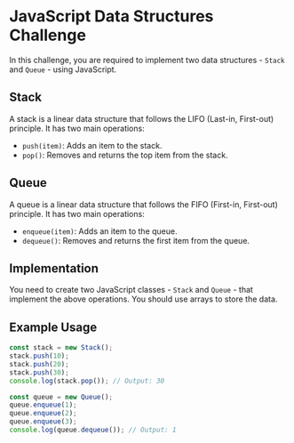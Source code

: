 # JavaScript Data Structures Challenge

In this challenge, you are required to implement two data structures - `Stack` and `Queue` - using JavaScript.

## Stack

A stack is a linear data structure that follows the LIFO (Last-in, First-out) principle. It has two main operations:

- `push(item)`: Adds an item to the stack.
- `pop()`: Removes and returns the top item from the stack.

## Queue

A queue is a linear data structure that follows the FIFO (First-in, First-out) principle. It has two main operations:

- `enqueue(item)`: Adds an item to the queue.
- `dequeue()`: Removes and returns the first item from the queue.

## Implementation

You need to create two JavaScript classes - `Stack` and `Queue` - that implement the above operations. You should use arrays to store the data.

## Example Usage

```javascript
const stack = new Stack();
stack.push(10);
stack.push(20);
stack.push(30);
console.log(stack.pop()); // Output: 30

const queue = new Queue();
queue.enqueue(1);
queue.enqueue(2);
queue.enqueue(3);
console.log(queue.dequeue()); // Output: 1
```